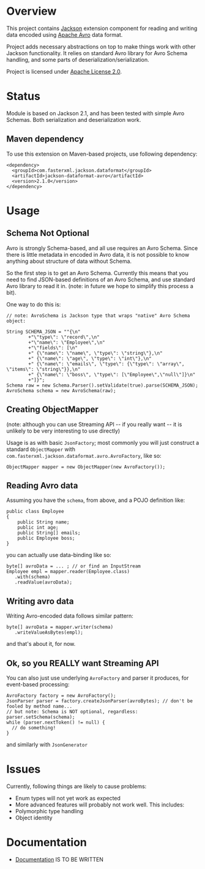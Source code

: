 # Overview

This project contains [Jackson](http://http://wiki.fasterxml.com/JacksonHome) extension component for reading and writing data encoded using
[Apache Avro](http://avro.apache.org/) data format.

Project adds necessary abstractions on top to make things work with other Jackson functionality. It relies on standard Avro library for Avro Schema handling, and some parts of deserialization/serialization.

Project is licensed under [Apache License 2.0](http://www.apache.org/licenses/LICENSE-2.0.txt).

# Status

Module is based on Jackson 2.1, and has been tested with simple Avro Schemas.
Both serialization and deserialization work.

## Maven dependency

To use this extension on Maven-based projects, use following dependency:

    <dependency>
      <groupId>com.fasterxml.jackson.dataformat</groupId>
      <artifactId>jackson-dataformat-avro</artifactId>
      <version>2.1.0</version>
    </dependency>

# Usage

## Schema Not Optional

Avro is strongly Schema-based, and all use requires an Avro Schema.
Since there is little metadata in encoded in Avro data, it is not possible to know anything about structure of data without Schema.

So the first step is to get an Avro Schema. Currently this means that you need to find JSON-based definitions of an Avro Schema, and use standard Avro library to read it in.
(note: in future we hope to simplify this process a bit).

One way to do this is:

    // note: AvroSchema is Jackson type that wraps "native" Avro Schema object:

    String SCHEMA_JSON = ""{\n"
            +"\"type\": \"record\",\n"
            +"\"name\": \"Employee\",\n"
            +"\"fields\": [\n"
            +" {\"name\": \"name\", \"type\": \"string\"},\n"
            +" {\"name\": \"age\", \"type\": \"int\"},\n"
            +" {\"name\": \"emails\", \"type\": {\"type\": \"array\", \"items\": \"string\"}},\n"
            +" {\"name\": \"boss\", \"type\": [\"Employee\",\"null\"]}\n"
            +"]}";
    Schema raw = new Schema.Parser().setValidate(true).parse(SCHEMA_JSON);
    AvroSchema schema = new AvroSchema(raw);

## Creating ObjectMapper

(note: although you can use Streaming API -- if you really want -- it is unlikely to be very interesting to use directly)

Usage is as with basic `JsonFactory`; most commonly you will just construct a standard `ObjectMapper` with `com.fasterxml.jackson.dataformat.avro.AvroFactory`, like so:

    ObjectMapper mapper = new ObjectMapper(new AvroFactory());

## Reading Avro data

Assuming you have the `schema`, from above, and a POJO definition like:

    public class Employee
    {
        public String name;
        public int age;
        public String[] emails;
        public Employee boss;
    }

you can actually use data-binding like so:

    byte[] avroData = ... ; // or find an InputStream
    Employee empl = mapper.reader(Employee.class)
       .with(schema)
       .readValue(avroData);

## Writing avro data

Writing Avro-encoded data follows similar pattern:

    byte[] avroData = mapper.writer(schema)
       .writeValueAsBytes(empl);

and that's about it, for now.

## Ok, so you REALLY want Streaming API

You can also just use underlying `AvroFactory` and parser it produces, for event-based processing:

    AvroFactory factory = new AvroFactory();
    JsonParser parser = factory.createJsonParser(avroBytes); // don't be fooled by method name...
    // but note: Schema is NOT optional, regardless:
    parser.setSchema(schema);
    while (parser.nextToken() != null) {
      // do something!
    }

and similarly with `JsonGenerator`

# Issues

Currently, following things are likely to cause problems:

* Enum types will not yet work as expected
* More advanced features will probably not work well. This includes:
 * Polymorphic type handling
 * Object identity

# Documentation

* [Documentation](jackson-dataformat-avro/wiki/Documentation) IS TO BE WRITTEN
